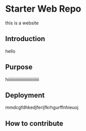 # Starter Web Repo
this is a website


## Introduction
 hello
## Purpose
 hiiiiiiiiiiiiiiiiiiiiiiiiiiiii
## Deployment

mmdcgfdhkedjferijfkrhgurffnhieuoj

## How to contribute

